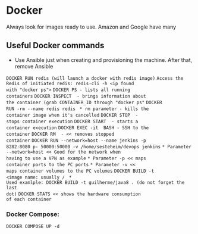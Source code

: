 # Docker
Always look for images ready to use. Amazon and Google have many

## Useful Docker commands
* Use Ansible just when creating and provisioning the machine. After that, remove Ansible

<code>DOCKER RUN redis (will launch a docker with redis image)</code>
<code>Access the Redis of initiated redis: redis-cli -h <ip found with "docker ps"></code>
<code>DOCKER PS - lists all running containers</code>
<code>DOCKER INSPECT <id> - brings information about the container (grab CONTAINER_ID through "docker ps"</code>
<code>DOCKER RUN -rm --name redis redis </code>
<code>* rm parameter - kills the container image when it's cancelled</code>
<code>DOCKER STOP <id> - stops container execution</code>
<code>DOCKER START <id> - starts a container execution</code>
<code>DOCKER EXEC -it <id> BASH - SSH to the container</code>
<code>DOCKER RM <name> - << removes stopped container</code>
<code>DOCKER RUN --network=host --name jenkins -p 8282:8080 p- 50000:50000 -v /home/sesteheim/devops jenkins</code>
<code>* Parameter --network=host << Good for the network when having to use a VPN as example</code>
<code>* Parameter -p << maps container ports to the PC ports</code>
<code>* Parameter -v << maps container volumes to the PC volumes</code>
<code>DOCKER BUILD -t <image name: usually <company>/<image name> <path></code>
<code>* Used examlple: DOCKER BUILD -t guilherme/java8 . (do not forget the last dot)</code>
<code>DOCKER STATS << shows the hardware consumption of each container</code>

### Docker Compose:
<code>DOCKER COMPOSE UP -d</code>